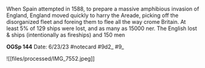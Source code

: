 When Spain attempted in 1588, to prepare a massive amphibious invasion of England, England moved quickly to harry the Areade, picking off the disorganized fleet and foreing them to flee all the way crome Britain. At least 5% of 129 ships were lost, and as many as 15000 ner. The English lost & ships (intentionally as fireships) and 150 men


**OGSp 144** 
Date: 6/23/23
 #notecard
 #9d2_ #9_

![[files/processed/IMG_7552.jpeg]]